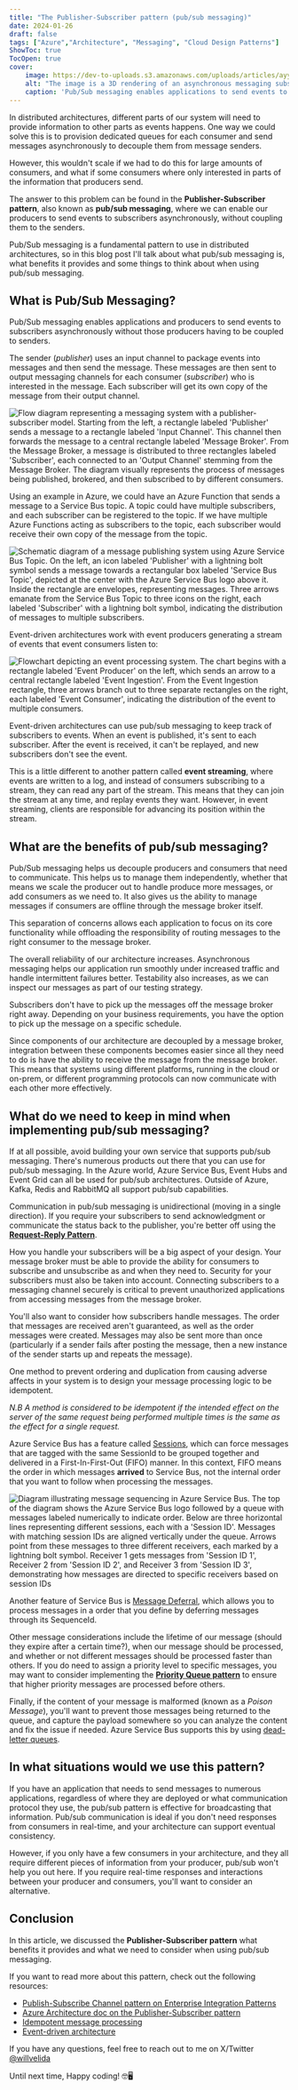 ```yaml
---
title: "The Publisher-Subscriber pattern (pub/sub messaging)"
date: 2024-01-26
draft: false
tags: ["Azure","Architecture", "Messaging", "Cloud Design Patterns"]
ShowToc: true
TocOpen: true
cover:
    image: https://dev-to-uploads.s3.amazonaws.com/uploads/articles/ayyeydn6ztq2zoo4w4m2.png
    alt: "The image is a 3D rendering of an asynchronous messaging subsystem, designed to be visually striking and epic. In the center, a colossal, intensely glowing structure represents the 'Input Messaging Channel'. Attached to this are numerous dynamic extensions, each signifying an 'Output Messaging Channel' leading to futuristic nodes or terminals, symbolizing 'Subscribers'. These nodes are uniquely designed, illuminated, and receiving energy-packed data packets. At the heart of the structure is a spectacular, central hub, resembling a powerful energy core, which orchestrates the flow of messages from the input to the output channels. The background is a vibrant, digital cosmos filled with neon lights, digital patterns, and conveying a sense of vast, technological space. The overall scene emphasizes the scale and intricacy of a high-tech communication network, rendered in a 100:42 aspect ratio."
    caption: 'Pub/Sub messaging enables applications to send events to multiple interested consumers asynchronously without coupling them to subscribers.'
---
```


In distributed architectures, different parts of our system will need to provide information to other parts as events happens. One way we could solve this is to provision dedicated queues for each consumer and send messages asynchronously to decouple them from message senders.

However, this wouldn't scale if we had to do this for large amounts of consumers, and what if some consumers where only interested in parts of the information that producers send. 

The answer to this problem can be found in the **Publisher-Subscriber pattern**, also known as **pub/sub messaging**, where we can enable our producers to send events to subscribers asynchronously, without coupling them to the senders.

Pub/Sub messaging is a fundamental pattern to use in distributed architectures, so in this blog post I'll talk about what pub/sub messaging is, what benefits it provides and some things to think about when using pub/sub messaging.

## What is Pub/Sub Messaging?

Pub/Sub messaging enables applications and producers to send events to subscribers asynchronously without those producers having to be coupled to senders.

The sender (*publisher*) uses an input channel to package events into messages and then send the message. These messages are then sent to output messaging channels for each consumer (*subscriber*) who is interested in the message. Each subscriber will get its own copy of the message from their output channel.

![Flow diagram representing a messaging system with a publisher-subscriber model. Starting from the left, a rectangle labeled 'Publisher' sends a message to a rectangle labeled 'Input Channel'. This channel then forwards the message to a central rectangle labeled 'Message Broker'. From the Message Broker, a message is distributed to three rectangles labeled 'Subscriber', each connected to an 'Output Channel' stemming from the Message Broker. The diagram visually represents the process of messages being published, brokered, and then subscribed to by different consumers.](https://dev-to-uploads.s3.amazonaws.com/uploads/articles/9yim4um40b27zneqdp3i.png)

Using an example in Azure, we could have an Azure Function that sends a message to a Service Bus topic. A topic could have multiple subscribers, and each subscriber can be registered to the topic. If we have multiple Azure Functions acting as subscribers to the topic, each subscriber would receive their own copy of the message from the topic.

![Schematic diagram of a message publishing system using Azure Service Bus Topic. On the left, an icon labeled 'Publisher' with a lightning bolt symbol sends a message towards a rectangular box labeled 'Service Bus Topic', depicted at the center with the Azure Service Bus logo above it. Inside the rectangle are envelopes, representing messages. Three arrows emanate from the Service Bus Topic to three icons on the right, each labeled 'Subscriber' with a lightning bolt symbol, indicating the distribution of messages to multiple subscribers.](https://dev-to-uploads.s3.amazonaws.com/uploads/articles/w0gkp295vrngdv40zhvj.png)

Event-driven architectures work with event producers generating a stream of events that event consumers listen to:

![Flowchart depicting an event processing system. The chart begins with a rectangle labeled 'Event Producer' on the left, which sends an arrow to a central rectangle labeled 'Event Ingestion'. From the Event Ingestion rectangle, three arrows branch out to three separate rectangles on the right, each labeled 'Event Consumer', indicating the distribution of the event to multiple consumers.](https://dev-to-uploads.s3.amazonaws.com/uploads/articles/jr2ud6tmtw5cdjacpz5h.png)

Event-driven architectures can use pub/sub messaging to keep track of subscribers to events. When an event is published, it's sent to each subscriber. After the event is received, it can't be replayed, and new subscribers don't see the event.

This is a little different to another pattern called **event streaming**, where events are written to a log, and instead of consumers subscribing to a stream, they can read any part of the stream. This means that they can join the stream at any time, and replay events they want. However, in event streaming, clients are responsible for advancing its position within the stream.

## What are the benefits of pub/sub messaging?

Pub/Sub messaging helps us decouple producers and consumers that need to communicate. This helps us to manage them independently, whether that means we scale the producer out to handle produce more messages, or add consumers as we need to. It also gives us the ability to manage messages if consumers are offline through the message broker itself. 

This separation of concerns allows each application to focus on its core functionality while offloading the responsibility of routing messages to the right consumer to the message broker.

The overall reliability of our architecture increases. Asynchronous messaging helps our application run smoothly under increased traffic and handle intermittent failures better. Testability also increases, as we can inspect our messages as part of our testing strategy.

Subscribers don't have to pick up the messages off the message broker right away. Depending on your business requirements, you have the option to pick up the message on a specific schedule.

Since components of our architecture are decoupled by a message broker, integration between these components becomes easier since all they need to do is have the ability to receive the message from the message broker. This means that systems using different platforms, running in the cloud or on-prem, or different programming protocols can now communicate with each other more effectively.

## What do we need to keep in mind when implementing pub/sub messaging?

If at all possible, avoid building your own service that supports pub/sub messaging. There's numerous products out there that you can use for pub/sub messaging. In the Azure world, Azure Service Bus, Event Hubs and Event Grid can all be used for pub/sub architectures. Outside of Azure, Kafka, Redis and RabbitMQ all support pub/sub capabilities.

Communication in pub/sub messaging is unidirectional (moving in a single direction). If you require your subscribers to send acknowledgment or communicate the status back to the publisher, you're better off using the [**Request-Reply Pattern**](https://www.willvelida.com/posts/async-request-reply/).

How you handle your subscribers will be a big aspect of your design. Your message broker must be able to provide the ability for consumers to subscribe and unsubscribe as and when they need to. Security for your subscribers must also be taken into account. Connecting subscribers to a messaging channel securely is critical to prevent unauthorized applications from accessing messages from the message broker.

You'll also want to consider how subscribers handle messages. The order that messages are received aren't guaranteed, as well as the order messages were created. Messages may also be sent more than once (particularly if a sender fails after posting the message, then a new instance of the sender starts up and repeats the message). 

One method to prevent ordering and duplication from causing adverse affects in your system is to design your message processing logic to be idempotent.

*N.B A method is considered to be idempotent if the intended effect on the server of the same request being performed multiple times is the same as the effect for a single request.*

Azure Service Bus has a feature called [Sessions](https://learn.microsoft.com/en-us/azure/service-bus-messaging/message-sessions), which can force messages that are tagged with the same SessionId to be grouped together and delivered in a First-In-First-Out (FIFO) manner. In this context, FIFO means the order in which messages **arrived** to Service Bus, not the internal order that you want to follow when processing the messages. 

![Diagram illustrating message sequencing in Azure Service Bus. The top of the diagram shows the Azure Service Bus logo followed by a queue with messages labeled numerically to indicate order. Below are three horizontal lines representing different sessions, each with a 'Session ID'. Messages with matching session IDs are aligned vertically under the queue. Arrows point from these messages to three different receivers, each marked by a lightning bolt symbol. Receiver 1 gets messages from 'Session ID 1', Receiver 2 from 'Session ID 2', and Receiver 3 from 'Session ID 3', demonstrating how messages are directed to specific receivers based on session IDs](https://dev-to-uploads.s3.amazonaws.com/uploads/articles/hpcrywet0e3rgjk4ydct.png)

Another feature of Service Bus is [Message Deferral](https://learn.microsoft.com/en-us/azure/service-bus-messaging/message-deferral), which allows you to process messages in a order that you define by deferring messages through its SequenceId.

Other message considerations include the lifetime of our message (should they expire after a certain time?), when our message should be processed, and whether or not different messages should be processed faster than others. If you do need to assign a priority level to specific messages, you may want to consider implementing the [**Priority Queue pattern**](https://www.willvelida.com/posts/priority-queue-pattern/) to ensure that higher priority messages are processed before others.

Finally, if the content of your message is malformed (known as a *Poison Message*), you'll want to prevent those messages being returned to the queue, and capture the payload somewhere so you can analyze the content and fix the issue if needed. Azure Service Bus supports this by using [dead-letter queues](https://learn.microsoft.com/en-us/azure/service-bus-messaging/service-bus-dead-letter-queues).

## In what situations would we use this pattern?

If you have an application that needs to send messages to numerous applications, regardless of where they are deployed or what communication protocol they use, the pub/sub pattern is effective for broadcasting that information. Pub/sub communication is ideal if you don't need responses from consumers in real-time, and your architecture can support eventual consistency.

However, if you only have a few consumers in your architecture, and they all require different pieces of information from your producer, pub/sub won't help you out here. If you require real-time responses and interactions between your producer and consumers, you'll want to consider an alternative.

## Conclusion

In this article, we discussed the **Publisher-Subscriber pattern** what benefits it provides and what we need to consider when using pub/sub messaging.

If you want to read more about this pattern, check out the following resources:

- [Publish-Subscribe Channel pattern on Enterprise Integration Patterns](https://www.enterpriseintegrationpatterns.com/patterns/messaging/PublishSubscribeChannel.html)
- [Azure Architecture doc on the Publisher-Subscriber pattern](https://learn.microsoft.com/en-us/azure/architecture/patterns/publisher-subscriber)
- [Idempotent message processing](https://learn.microsoft.com/en-us/azure/architecture/reference-architectures/containers/aks-mission-critical/mission-critical-data-platform#idempotent-message-processing)
- [Event-driven architecture](https://learn.microsoft.com/en-us/azure/architecture/guide/architecture-styles/event-driven)

If you have any questions, feel free to reach out to me on X/Twitter [@willvelida](https://twitter.com/willvelida)

Until next time, Happy coding! 🤓🖥️


